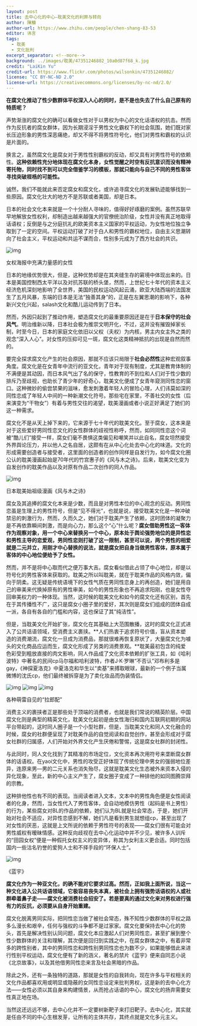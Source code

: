 ```yaml
---
layout: post
title: 去中心化的中心—耽美文化的利弊与转向
author: 陳觴
author-url: https://www.zhihu.com/people/chen-shang-83-53
editor: 讳言
tags:
  - 耽美
  - 文化批判
excerpt_separator: <!--more-->
background: ../images/耽美/47351246882_10a0d87f68_k.jpg
credit: "LaiKin Yu"
credit-url: https://www.flickr.com/photos/wilsonkin/47351246882/
license: "CC BY-NC-ND 2.0"
license-url: https://creativecommons.org/licenses/by-nc-nd/2.0/
---
```


**在腐文化推动了性少数群体平权深入人心的同时，是不是也失去了什么自己原有的特质呢？**

<!--more-->

声势渐涨的腐文化的确可以看做女性对于以男权为中心的文化话语权的抗击。然而作为反抗者的腐女群体，因为长期浸淫于男性文化霸权下的社会氛围，她们既对家长压迫形象的男性深恶痛绝，却又不得不将男性符号化，他们对男性和霸权的认识是片面的。

换言之，虽然腐文化是腐女对于男性性别霸权的反动，却又具有对男性符号的依赖性。**这种依赖性充分地体现在腐文化本身，女性觉醒之时空有反抗意识而没有精神寄托物，同时找不到可以完全借鉴学习的模板，那就只能向与自己不同的男性客体寻找突破桎梏的可能性。**

诚然，我们不能就此来否定腐女和腐文化，或许追寻腐文化的发展轨迹能够找到一些原因。腐文化壮大的地方不是苏联或者美国，却是日本。

日本的社会文化本来就是一个十分耐人寻味的，值得好好琢磨的案例。虽然苏联早早地解放女性权利，却制造出越来越强大的官僚统治阶级，女性并没有真正地取得话语权；反倒是与之分庭抗礼的欧美资本主义国家的平权运动，为女性地位独立争取到了一定的空间。平权运动打破了对于白人和男性的霸权地位，自由主义思潮转向了社会主义，平权运动和共运不谋而合，性别多元成为了西方社会的共识。

<img class="img-fluid" src="../images/耽美/640.jpg" alt="img">

<span class="caption text-muted">女权海报中充满力量感的女性</span>

日本的地缘优势很大，但是，这种优势却是在其夹缝生存的窘境中体现出来的。日本是美国控制西太平洋以及对抗苏联的桥头堡，然而，上世纪七十年代的资本主义经济危机深刻地影响了全世界，美国的民权运动风起云涌，欧亚大陆西端的法国发生了五月风暴，东端的日本是无法“独善其身”的，正是在左翼思潮的影响下，各种新兴文化兴起，salash文化和酷儿运动传到了日本。

然而，外因只起到了推动作用，塑造腐文化的最重要原因还是在于**日本保守的社会风气**。明治维新以降，日本社会极为推崇文明开化，不过，这并没有摧毁掉家长制，时至今日，日本的家庭文化依旧以父权（夫权）为内核，男主内女主外之类的观念“深入人心”。对女性的压抑可见一斑，腐文化这类精神抵抗的出现是自然而然的。

要完全探求腐文化产生的社会原因，那就不应该只局限于**社会必然性**这种宏观叙事角度。腐文化是在女青年中流行的亚文化，青年对于现有制度，尤其是教育体制的不满便是其动因，而日本风气出了名的保守，性教育的不到位和人们对于性少数的排斥乃至歧视，也助长了青少年的好奇心，耽美文化便成了女青年窥测同性恋的窗口。这种微妙的偷尝禁果的滋味，愈发刺激着年轻人的冒险心理，人们讳莫如深的同性恋成了年轻人中间的一种新潮文化符号。那些宅在家里，不善社交的女性（后来演变为“干物女”）有着与男性交往的渴望，耽美漫画或者小说正好满足了她们的这一种需求。

腐文化不是从天上掉下来的，它来源于七十年代的耽美文化。至于腐女，这本来是对于这些爱好男同性恋文化的女性群体的歧视性称呼，然而，如同同性恋这个词被“酷儿们”接受一样，腐女们毫不畏惧这类偏见和嘲笑并以此自名，腐女坦然接受外界舆论压力，并以他人之名自居，这颇有在从中心化处去中心化的味道。文化的形成需要创造者与接受者，这里面的创造者的创作同样是自发行为，如今腐文化圈公认的耽美漫画起始是70年代的竹宫惠子的《风与木之诗》。后来，耽美文化变为自发创作的耽美作品以及对原有作品二次创作的同人作品。

<img class="img-fluid" src="../images/耽美/1640.jpg" alt="img">

<span class="caption text-muted">日本耽美始祖级漫画《风与木之诗》</span>

腐女及其追捧的腐文化本来是少数，而且是对男性本位的中心观念的反动。男同性恋虽是生理上的男性符号，但是“见不得光”，也就是说，接受耽美文化是一种冲破禁忌的刺激行为，然而，久而久之，她们对于耽美产生了依赖，这时团体的凝聚力是不再依靠瞬间刺激，而是向心力，那么这个“心”什么呢？**腐女借助男性这一客体作为观察对象，用一个中心来替换另一个中心，原本处于舆论强势地位的是异性恋和男性主导的恋爱观，男同性恋则打破了这一限制，甚至可以说，两个男性的相爱就是二元并立，用刚才中心替换的说法，就是腐女把自身当做男性客体，原本属于客体的中心地位便给予了女性。**

然而，并不是将中心取而代之便万事大吉。腐女看似借此占领了中心地位，却是以符号化的男性客体来获取的。耽美之所以叫耽美，就在于耽美作品的风格内敛，偏向于阴柔。这无疑是传统语境下的女性气质在男同性恋身上的再创造，她们是用自己的审美来代换掉原有的男性审美，如今的男性形象也不再追求阳刚，也是女性夺回审美权力的一种体现。当然，这时候的耽美文化和如今的腐文化还有区别，首先在于其传播性不广，这只是腐女小圈子里的爱好，其次则是腐女们组成的团体自成一派，各自有各自的门槛和内容，这也保证了其“纯洁性”。

但是，当耽美文化开始扩张，腐文化在其基础上大范围散播，这时的腐文化正式进入了公共话语领域，受消费主义裹挟。**人们热衷于追求符号价值，盲从资本塑造的消费潮流，腐文化一旦成为消费品，那就很难再恢复原状了，大量腐文化为噱头的文化商品应运而生，腐文化形成了另类的消费景观。**耽美最初包含的纯爱色彩受到粗放直接的肉文影响，同人作品成了文化资本依赖的扩张工具，如《哈利波特》中著名的民间cp马尔福和哈利波特，作者J·K·罗琳“不否认”邓布利多是gay，《神探夏洛克》中夏洛克和华生以“卖基”来搏取眼球，最新的一个例子当属微博的沈氏cp，他们最终被拆穿是为了卖化妆品而伪装情侣。

<img class="img-fluid" src="../images/耽美/1640.jpg" alt="img">

<img class="img-fluid" src="../images/耽美/2640.jpg" alt="img">

<img class="img-fluid" src="../images/耽美/640EYVV3DL8.jpg" alt="img">

<span class="caption text-muted">各种萌雷自见的“拉郎配”</span>

消费主义的裹挟者正是那些处于顶端的消费者，也就是我们常说的精英阶层。中国腐文化则是典型的精英文化，耽美文化起初是由女性海归和国内互联网初期的网站平台带起的，这时同人圈子是一个小型社群，但是，当耽美文化和同人文化融合的时候，腐女的社群便呈现了对耽美作品的自觉阅读和自觉创作，甚至会形成对于腐女社群的归属感，人们开始对外界文化产生厌倦和警惕，这是腐女社群的封闭性。

与此同时，同人文化找到了其精准的市场定位，文化资本再次用符号来垄断腐女群体的话语权。在yaoi文化中，男性的攻受正好体现了传统伦理中男女的强弱地位差异，连原来男—男的二元关系也消失殆尽，这就是耽美文化生态被外来资本入侵的异化现象，至此，新的中心主义产生了，腐女圈子变成了一种排他的如同图腾崇拜的宗教。

这种排他性也有不同的表现。当阅读者进入文本，文本中的男性角色便是女性阅读者的化身，然而，当女性代入了男性客体，会自动地模仿男性（起码是书上男性）的行为，某些腐女对BL的作品的依赖，她们认为BL就是社会常态，于是，她们开始对社会不适应，对异性恋感到不解，她们凡是看到男生就想组cp，甚至出现了对女性的厌恶，这就是上文所说的依赖于男性符号的表现——腐女们很有可能会对男性威权有暧昧情感。这种反向歧视在去中心化运动中并不少见，被许多人训斥的“田园女权”便是一种假托女权主义的变异体，称其为女利主义更合适。同时包括国内一些沽名钓誉的爱狗人士和不择手段的“环保人士”。

<img class="img-fluid" src="../images/耽美/4640.jpg" alt="img">

<span class="caption text-muted">《蓝宇》</span>

**腐文化作为一种亚文化，的确不能对它要求过高。然而，正如我上面所说，当这一种文化进入公共话语领域，它极容易丧失本真，被社会上拥有强势话语权的人或社群牵着鼻子走——腐文化被消费社会招安了。若是要真的通过文化来对男权进行强有力的反抗，必须要从自身开始重建。**

腐文化脱离男同实际，把同性恋当做了被社会常态，殊不知性少数群体的平权之路多么漫长和艰辛，任何与强权的斗争都不是过家家。腐文化要保持去中心化的势头，首先是解决性别认同问题，腐文化本应激起人们对男同性恋，甚至扩展到整个性少数群体的关注和理解，其次便是回归到实践之中，在腐女群体之中，有着非常多的跨性别者，其中的男同性恋和跨性别男同性恋也为数不少，如果能够借此来进行性别平权运动，腐文化便有了新的涵义，著名的禁片《蓝宇》便来自同志小说《北京故事》，以及其他借男同性恋来言及社会黑暗的作品。

除此之外，还有一条独特的道路，那就是女性的自我转向，现在许多与平权相关的文化作品都喜欢用或明显或隐蔽的女同性恋设定来批判男权，这是新的去中心化方法——女性必须以其自身来构建情景，从而抢占话语的中心，腐文化的扬弃需要女性真正地在场。

当然这还远远不够，去中心化并不一定要树新靶子来打旧靶子。去中心化，其实就是任由不同的中心生根发芽，让所有的主体共存，其终点就是文化多元主义。
